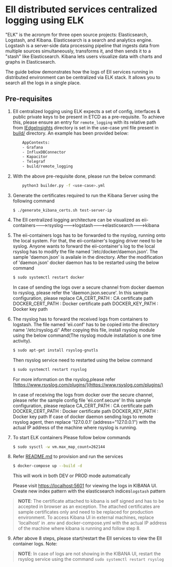 # EII distributed services centralized logging using ELK

"ELK" is the acronym for three open source projects: Elasticsearch, Logstash, and Kibana. Elasticsearch is a search and analytics engine. Logstash is a server‑side data processing pipeline that ingests data from multiple sources simultaneously, transforms it, and then sends it to a "stash" like Elasticsearch. Kibana lets users visualize data with charts and graphs in Elasticsearch. 

The guide below demonstrates how the logs of EII services running in distributed environment can be centralized via ELK stack. It allows you to search all the logs in a single place.

## Pre-requisites

1.  EII centralized logging using ELK expects a set of config, interfaces & public private keys to be present in ETCD as a pre-requisite.
    To achieve this, please ensure an entry for `remote_logging` with its relative path from [IEdgeInsights](../) directory is set in the use-case yml file present in [build/](https://github.com/open-edge-insights/eii-core/tree/master/build/) directory. An example has been provided below:
    ```sh
        AppContexts:
        - Grafana
        - InfluxDBConnector
        - Kapacitor
        - Telegraf
        - build/remote_logging
    ```

2. With the above pre-requisite done, please run the below command:
    ```sh
        python3 builder.py -f <use-case>.yml
    ```


3. Generate the certificates required to run the Kibana Server using the following command
    ```
    $ ./generate_kibana_certs.sh test-server-ip
    ```

4. The EII centralized logging architecture can be visualized as eii-containers--->rsyslog--->logstash--->elasticsearch--->kibana

5. The eii-containers logs has to be forwarded to the rsyslog, running onto the local system. 
   For that, the eii-container's logging driver need to be syslog. 
   Anyone wants to forward the eii-container's log to the local rsyslog has to modify the file named '/etc/docker/daemon.json'.
   The sample 'daemon.json' is availale in the directory.
   After the modification of 'daemon.json' docker daemon has to be restarted using the below command

   ```sh
   $ sudo systemctl restart docker

   ```
   In case of sending the logs over a secure channel from docker daemon to rsyslog, please refer the 'daemon.json.secure'.
   In this sample configuration, please replace 
   CA_CERT_PATH : CA certificate path
   DOCKER_CERT_PATH : Docker certificate path
   DOCKER_KEY_PATH : Docker key path

6. The rsyslog has to forward the received logs from containers to logstash.
   The file named 'eii.conf' has to be copied into the directory name '/etc/rsyslog.d/'
   After copying this file, install rsyslog module using the below command(The rsyslog module
   installation is one time activity).
   ```sh
   $ sudo apt-get install rsyslog-gnutls

   ```

   Then rsyslog service need to restarted using the below command
   ```sh
   $ sudo systemctl restart rsyslog

   ```
   For more information on the rsyslog,please refer [https://www.rsyslog.com/plugins/](https://www.rsyslog.com/plugins/)

   In case of receiving the logs from docker over the secure channel, please refer the sample config file 'eii.conf.secure'
   In this sample configuration, please replace 
   CA_CERT_PATH : CA certificate path
   DOCKER_CERT_PATH : Docker certificate path
   DOCKER_KEY_PATH : Docker key path
   If case of docker daemon sending logs to remote rsyslog agent, then replace '127.0.0.1' (address="127.0.0.1") with the
   actual IP address of the machine where rsyslog is running.

7. To start ELK containers Please follow below commands
   ```sh
   $ sudo sysctl -w vm.max_map_count=262144

   ```
8. Refer [README.md](https://github.com/open-edge-insights/eii-core/blob/master/README.md) to provision and run the services

   ```sh
   $ docker-compose up --build -d 

   ```
   This will work in both DEV or PROD mode automatically

   Please visit [https://localhost:5601](https://localhost:5601) for viewing the logs in KIBANA UI.
   Create new index pattern with the elasticsearch indices`logstash` pattern
   
  > **NOTE**: The certificate attached to kibana is self signed and has to be accepted in
  > browser as an exception. The attached certificates are sample certificates only and need to
  > be replaced for production environment.
  > To access Kibana UI in external machines, replace 'localhost' in .env and docker-compose.yml with the actual IP address of the machine where kibana is running and follow step 8. 

9. After above 8 steps, please start/restart the EII services to view the EII container logs.
   Note:
  > **NOTE**: In case of logs are not showing in the KIBANA UI, restart the rsyslog service
  > using the command `sudo systemctl restart rsyslog`

